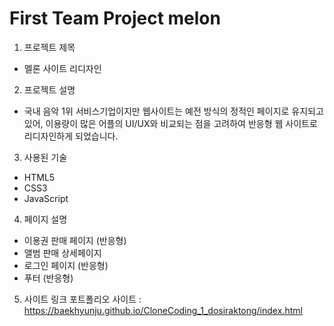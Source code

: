# First Team Project melon

1) 프로젝트 제목
- 멜론 사이트 리디자인


2) 프로젝트 설명
- 국내 음악 1위 서비스기업이지만 웹사이트는 예전 방식의 정적인 페이지로 유지되고있어,
이용량이 많은 어플의 UI/UX와 비교되는 점을 고려하여 반응형 웹 사이트로 리디자인하게 되었습니다.


3) 사용된 기술
- HTML5
- CSS3
- JavaScript

 
4) 페이지 설명
- 이용권 판매 페이지 (반응형)
- 앨범 판매 상세페이지 
- 로그인 페이지 (반응형)
- 푸터 (반응형)


5) 사이트 링크
포트폴리오 사이트 : 
https://baekhyunju.github.io/CloneCoding_1_dosiraktong/index.html
